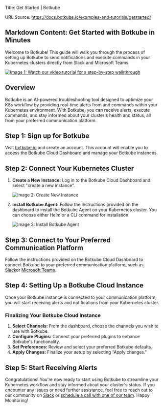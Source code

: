 Title: Get Started | Botkube

URL Source: https://docs.botkube.io/examples-and-tutorials/getstarted/

Markdown Content:
Get Started with Botkube in Minutes
-----------------------------------

Welcome to Botkube! This guide will walk you through the process of setting up Botkube to send notifications and execute commands in your Kubernetes clusters directly from Slack and Microsoft Teams.

[![Image 1: Watch our video tutorial for a step-by-step walkthrough](https://img.youtube.com/vi/AGKJsNro4jE/0.jpg)](https://www.youtube.com/watch?v=AGKJsNro4jE&t=59s "Watch our video tutorial for a step-by-step walkthrough")

Overview[​](https://docs.botkube.io/examples-and-tutorials/getstarted/#overview "Direct link to Overview")
----------------------------------------------------------------------------------------------------------

Botkube is an AI-powered troubleshooting tool designed to optimize your K8s workflow by providing real-time alerts from and commands within your Kubernetes environment. With Botkube, you can receive alerts, execute commands, and stay informed about your cluster's health and status, all from your preferred communication platform.

Step 1: Sign up for Botkube[​](https://docs.botkube.io/examples-and-tutorials/getstarted/#step-1-sign-up-for-botkube "Direct link to Step 1: Sign up for Botkube")
------------------------------------------------------------------------------------------------------------------------------------------------------------------

Visit [botkube.io](http://botkube.io/) and create an account. This account will enable you to access the Botkube Cloud Dashboard and manage your Botkube instances.

Step 2: Connect Your Kubernetes Cluster[​](https://docs.botkube.io/examples-and-tutorials/getstarted/#step-2-connect-your-kubernetes-cluster "Direct link to Step 2: Connect Your Kubernetes Cluster")
------------------------------------------------------------------------------------------------------------------------------------------------------------------------------------------------------

1.  **Create a New Instance:** Log in to the Botkube Cloud Dashboard and select "create a new instance".
    
    ![Image 2: Create New Instance](https://docs.botkube.io/assets/images/create-new-instance-e61971eb5a0d3d7d2359e31fc38d8870.png)
    
2.  **Install Botkube Agent:** Follow the instructions provided on the dashboard to install the Botkube Agent on your Kubernetes cluster. You can choose either Helm or a CLI command for installation.
    
    ![Image 3: Install Botkube Agent](https://docs.botkube.io/assets/images/install-agent-1f2a430da33c7648736702596a696b5d.png)
    

Step 3: Connect to Your Preferred Communication Platform[​](https://docs.botkube.io/examples-and-tutorials/getstarted/#step-3-connect-to-your-preferred-communication-platform "Direct link to Step 3: Connect to Your Preferred Communication Platform")
---------------------------------------------------------------------------------------------------------------------------------------------------------------------------------------------------------------------------------------------------------

Follow the instructions provided on the Botkube Cloud Dashboard to connect Botkube to your preferred communication platform, such as [Slack](https://docs.botkube.io/installation/slack/cloud-slack)or [Microsoft Teams](https://docs.botkube.io/installation/teams/).

Step 4: Setting Up a Botkube Cloud Instance[​](https://docs.botkube.io/examples-and-tutorials/getstarted/#step-4-setting-up-a-botkube-cloud-instance "Direct link to Step 4: Setting Up a Botkube Cloud Instance")
------------------------------------------------------------------------------------------------------------------------------------------------------------------------------------------------------------------

Once your Botkube instance is connected to your communication platform, you will start receiving alerts and notifications from your Kubernetes cluster.

### Finalizing Your Botkube Cloud Instance[​](https://docs.botkube.io/examples-and-tutorials/getstarted/#finalizing-your-botkube-cloud-instance "Direct link to Finalizing Your Botkube Cloud Instance")

1.  **Select Channels:** From the dashboard, choose the channels you wish to use with Botkube.
2.  **Configure Plugins:** Connect your preferred plugins to enhance Botkube's functionality.
3.  **Set Preferences:** Review and select your preferred Botkube defaults.
4.  **Apply Changes:** Finalize your setup by selecting "Apply changes."

Step 5: Start Receiving Alerts[​](https://docs.botkube.io/examples-and-tutorials/getstarted/#step-5-start-receiving-alerts "Direct link to Step 5: Start Receiving Alerts")
---------------------------------------------------------------------------------------------------------------------------------------------------------------------------

Congratulations! You're now ready to start using Botkube to streamline your Kubernetes workflow and stay informed about your cluster's status. If you encounter any issues or need further assistance, feel free to reach out to our community on [Slack](https://join.botkube.io/) or [schedule a call with one of our team](https://calendly.com/d/274-ytm-6mk/chat-with-the-botkube-team-30-minutes). Happy Monitoring!
